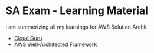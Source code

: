 # SA Exam - Learning Material

I am summerizing all my learnings for AWS Solution Archit

* [Cloud Guru](cloud-guru.md)
* [AWS Well-Architected Framework](well-architected-framework.md)


